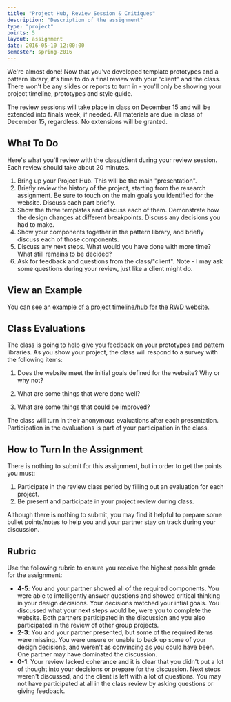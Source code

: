 ```yaml
---
title: "Project Hub, Review Session & Critiques"
description: "Description of the assignment"
type: "project"
points: 5
layout: assignment
date: 2016-05-10 12:00:00
semester: spring-2016
---
```


We're almost done!  Now that you've developed template prototypes and a pattern library, it's time to do a final review with your "client" and the class.  There won't be any slides or reports to turn in - you'll only be showing your project timeline, prototypes and style guide.

The review sessions will take place in class on December 15 and will be extended into finals week, if needed.  All materials are due in class of December 15, regardless.  No extensions will be granted.

## What To Do

Here's what you'll review with the class/client during your review session.  Each review should take about 20 minutes.

1.  Bring up your Project Hub.  This will be the main "presentation".
2.  Briefly review the history of the project, starting from the research assignment.  Be sure to touch on the main goals you identified for the website.  Discuss each part briefly.
3.  Show the three templates and discuss each of them.  Demonstrate how the design changes at different breakpoints.  Discuss any decisions you had to make.
4.  Show your components together in the pattern library, and briefly discuss each of those components.
5.  Discuss any next steps.  What would you have done with more time?  What still remains to be decided?
6.  Ask for feedback and questions from the class/"client".  Note - I may ask some questions during your review, just like a client might do.

## View an Example

You can see an [example of a project timeline/hub for the RWD website](http://rwdkent.com/timeline).

## Class Evaluations

The class is going to help give you feedback on your prototypes and pattern libraries.  As you show your project, the class will respond to a survey with the following items:

1.  Does the website meet the initial goals defined for the website?  Why or why not?  

2.  What are some things that were done well?

3.  What are some things that could be improved?

The class will turn in their anonymous evaluations after each presentation.  Participation in the evaluations is part of your participation in the class.

## How to Turn In the Assignment

There is nothing to submit for this assignment, but in order to get the points you must:

1.  Participate in the review class period by filling out an evaluation for each project.
2.  Be present and participate in your project review during class.  

Although there is nothing to submit, you may find it helpful to prepare some bullet points/notes to help you and your partner stay on track during your discussion.

## Rubric

Use the following rubric to ensure you receive the highest possible grade for the assignment:

* **4-5**: You and your partner showed all of the required components.  You were able to intelligently answer questions and showed critical thinking in your design decisions.  Your decisions matched your intial goals.  You discussed what your next steps would be, were you to complete the website. Both partners participated in the discussion and you also participated in the review of other group projects.
* **2-3**: You and your partner presented, but some of the required items were missing.  You were unsure or unable to back up some of your design decisions, and weren't as convincing as you could have been.  One partner may have dominated the discussion.
* **0-1**: Your review lacked coherance and it is clear that you didn't put a lot of thought into your decisions or prepare for the discussion.  Next steps weren't discussed, and the client is left with a lot of questions.  You may not have participated at all in the class review by asking questions or giving feedback.